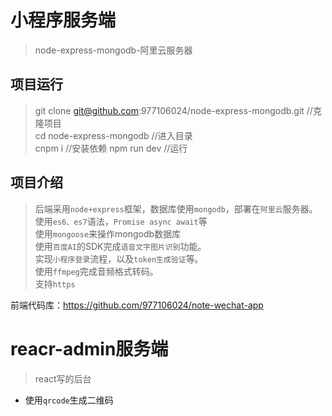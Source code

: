# 小程序服务端
>node-express-mongodb-阿里云服务器

## 项目运行
> git clone git@github.com:977106024/node-express-mongodb.git   //克隆项目  
cd node-express-mongodb   //进入目录  
cnpm i                    //安装依赖
npm run dev              //运行

## 项目介绍
> 后端采用`node+express`框架，数据库使用`mongodb`，部署在`阿里云`服务器。  
使用`es6、es7`语法，`Promise async await`等  
使用`mongoose`来操作mongodb数据库  
使用`百度AI`的SDK完成`语音文字图片识别`功能。  
实现`小程序登录`流程，以及`token生成验证`等。  
使用`ffmpeg`完成音频格式转码。  
支持`https`

前端代码库：https://github.com/977106024/note-wechat-app

# reacr-admin服务端
>react写的后台  

* 使用`qrcode`生成二维码
